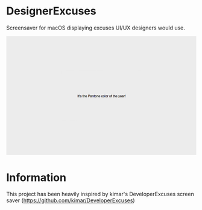 # DesignerExcuses
Screensaver for macOS displaying excuses UI/UX designers would use.

![alt text](https://raw.githubusercontent.com/DeMuu/DesignerExcuses/master/DesignerScreenPreview.png "Preview")


# Information
This project has been heavily inspired by kimar's DeveloperExcuses screen saver (https://github.com/kimar/DeveloperExcuses)
